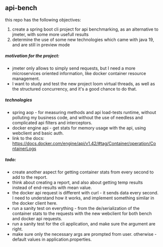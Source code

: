 <h2>api-bench</h2>
<p>this repo has the following objectives: </p>
<ol>
<li>create a spring boot cli project for api benchmarking, as an alternative to jmeter, with some more usefull results</li>
<li>determine the use of some new technologies which came with java 19, and are still in preview mode</li>
</ol>

##### motivation for the project:
- jmeter only allows to simply send requests, but I need a more microservices oriented information, like docker container resource management.
- I want to study and test the new project loom virtual threads, as well as the structured concurrency, and it's a good chance to do that.

##### technologies
- spring aop - for measuring methods and api load-tests runtime, without polluting my business code, and without the use of needless and complicated api filters and interceptors.
- docker engine api - get stats for memory usage with the api, using webclient and basic auth.
- link to the docs: https://docs.docker.com/engine/api/v1.42/#tag/Container/operation/ContainerLogs
##### todo: 
- create another aspect for getting container stats from every second to add to the report.
- think about creating a report, and also about getting temp results instead of end-results with mean value. 
- the docker api request is different with curl - it sends data every second. I need to understand how it works, and implement something similar in the docker client here.
- run a sanity test on everything - from the de/serialization of the container stats to the requests with the new webclient for both bench and docker api requests.
- run a sanity test for the cli application, and make sure the argument are right.
- make sure only the necessary args are prompted from user. otherwise - default values in application.properties.
